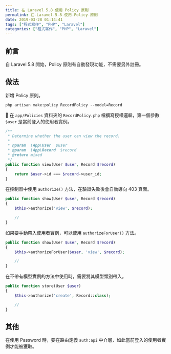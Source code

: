 ```yaml
---
title: 在 Laravel 5.8 使用 Policy 原則
permalink: 在-Laravel-5-8-使用-Policy-原則
date: 2019-03-28 01:14:41
tags: ["程式寫作", "PHP", "Laravel"]
categories: ["程式寫作", "PHP", "Laravel"]
---
```


## 前言

自 Laravel 5.8 開始，Policy 原則有自動發現功能，不需要另外註冊。

## 做法

新增 Policy 原則。

```CMD
php artisan make:policy RecordPolicy --model=Record
```

 在 `app/Policies` 資料夾的 `RecordPolicy.php` 檔撰寫授權邏輯，第一個參數 `$user` 是當前登入的使用者實例。

```PHP
/**
 * Determine whether the user can view the record.
 *
 * @param  \App\User  $user
 * @param  \App\Record  $record
 * @return mixed
 */
public function view(User $user, Record $record)
{
    return $user->id === $record->user_id;
}
```

在控制器中使用 `authorize()` 方法，在驗證失敗後會自動導向 403 頁面。

```PHP
public function show(User $user, Record $record)
{
    $this->authorize('view', $record);

    //
}
```

如果要手動帶入使用者實例，可以使用 `authorizeForUser()` 方法。

```PHP
public function show(User $user, Record $record)
{
    $this->authorizeForUser($user, 'view', $record);

    //
}
```

在不帶有模型實例的方法中使用時，需要將其模型類別帶入。

```PHP
public function store(User $user)
{
    $this->authorize('create', Record::class);

    //
}
```

## 其他

在使用 Password 時，要在路由定義 `auth:api` 中介層，如此當前登入的使用者實例才能被獲取。
